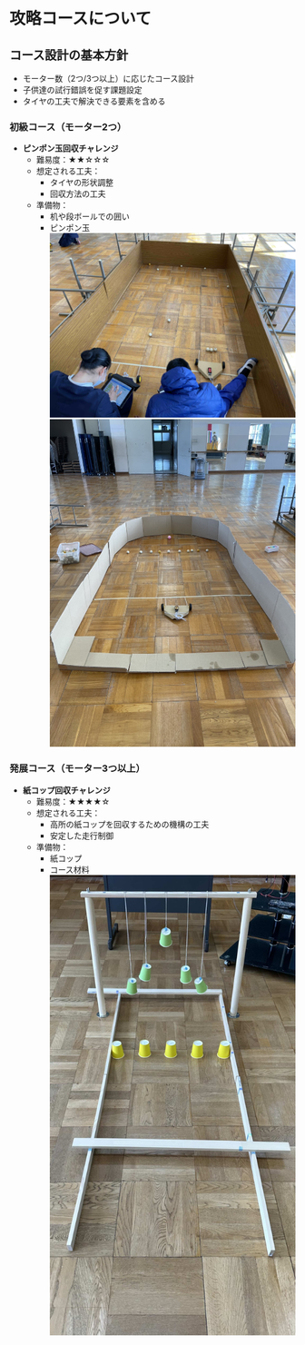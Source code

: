 # 攻略コースについて

## コース設計の基本方針
- モーター数（2つ/3つ以上）に応じたコース設計
- 子供達の試行錯誤を促す課題設定
- タイヤの工夫で解決できる要素を含める

### 初級コース（モーター2つ）
- **ピンポン玉回収チャレンジ**
  - 難易度：★★☆☆☆
  - 想定される工夫：
    - タイヤの形状調整
    - 回収方法の工夫
  - 準備物：
    - 机や段ボールでの囲い
    - ピンポン玉
![コース1](./images/course1-1.jpg)
![コース2](./images/course1-2.JPG)


### 発展コース（モーター3つ以上）
- **紙コップ回収チャレンジ**
  - 難易度：★★★★☆
  - 想定される工夫：
    - 高所の紙コップを回収するための機構の工夫
    - 安定した走行制御
  - 準備物：
    - 紙コップ
    - コース材料
![コース3](./images/course2-1.jpg)
